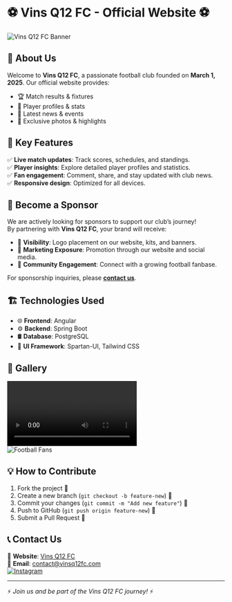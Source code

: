 # ⚽ Vins Q12 FC - Official Website ⚽

![Vins Q12 FC Banner](https://t1.daumcdn.net/thumb/R720x0.fpng/?fname=http://t1.daumcdn.net/brunch/service/user/Tns/image/9ogRgAhUcSLKp_eE3rY46HIJfe0.png)

## 📢 About Us
Welcome to **Vins Q12 FC**, a passionate football club founded on **March 1, 2025**. Our official website provides:
- 🏆 Match results & fixtures
- 👕 Player profiles & stats
- 📰 Latest news & events
- 📸 Exclusive photos & highlights

## 🚀 Key Features
✅ **Live match updates**: Track scores, schedules, and standings.  
✅ **Player insights**: Explore detailed player profiles and statistics.  
✅ **Fan engagement**: Comment, share, and stay updated with club news.  
✅ **Responsive design**: Optimized for all devices.

## 🤝 Become a Sponsor
We are actively looking for sponsors to support our club’s journey!  
By partnering with **Vins Q12 FC**, your brand will receive:
- 🎯 **Visibility**: Logo placement on our website, kits, and banners.
- 📢 **Marketing Exposure**: Promotion through our website and social media.
- 🤝 **Community Engagement**: Connect with a growing football fanbase.

For sponsorship inquiries, please **[contact us](mailto:contact@vinsq12fc.com)**.

## 🏗️ Technologies Used
- 🌐 **Frontend**: Angular
- ⚙️ **Backend**: Spring Boot
- 🛢️ **Database**: PostgreSQL
- 🎨 **UI Framework**: Spartan-UI, Tailwind CSS

## 📸 Gallery
![Football Match](https://i2-prod.dailystar.co.uk/incoming/article30482729.ece/ALTERNATES/s1200/0_Sport.jpgm)  
![Football Fans](https://static.standard.co.uk/2022/12/06/08/be94f792fabfd8c6bc79c9fe19d811b2Y29udGVudHNlYXJjaGFwaSwxNjcwMzU1MTM1-2.69904858.jpg?width=1200&auto=webp&quality=75)

## 💡 How to Contribute
1. Fork the project 🍴
2. Create a new branch (`git checkout -b feature-new`) 🌿
3. Commit your changes (`git commit -m "Add new feature"`) 🔧
4. Push to GitHub (`git push origin feature-new`) 🚀
5. Submit a Pull Request 📩


## 📞 Contact Us
📌 **Website**: [Vins Q12 FC](#)  
📧 **Email**: contact@vinsq12fc.com  
[![Instagram](https://img.shields.io/badge/FOLLOW-%40vinsq12fc-833AB4?style=for-the-badge&logo=instagram&logoColor=white)](https://www.instagram.com/vinsq12fc)


---
⚡ *Join us and be part of the Vins Q12 FC journey!* ⚡
